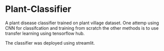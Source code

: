 # Plant-Classifier

A plant disease classifier trained on plant village dataset.
One attemp using CNN for classifcation and training from scratch the other methods is to use transfer learning using tensorflow hub.

The classifier was deployed using streamlit.
